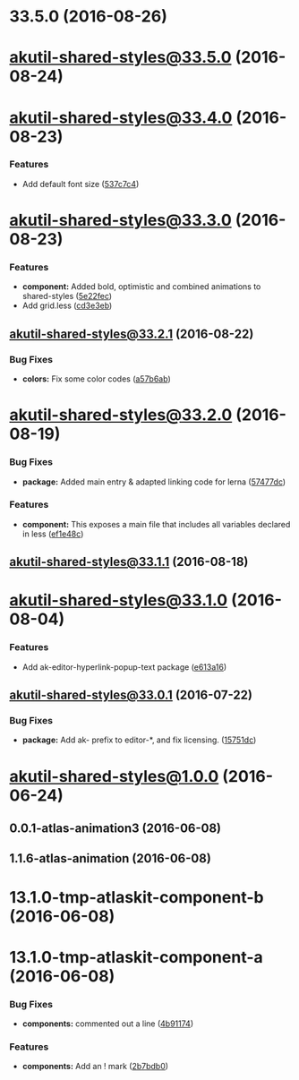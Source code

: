 <a name="33.5.0"></a>
# 33.5.0 (2016-08-26)



<a name="akutil-shared-styles@33.5.0"></a>
# akutil-shared-styles@33.5.0 (2016-08-24)



<a name="akutil-shared-styles@33.4.0"></a>
# akutil-shared-styles@33.4.0 (2016-08-23)


### Features

* Add default font size ([537c7c4](https://bitbucket.org/atlassian/atlaskit/commits/537c7c4))



<a name="akutil-shared-styles@33.3.0"></a>
# akutil-shared-styles@33.3.0 (2016-08-23)


### Features

* **component:** Added bold, optimistic and combined animations to shared-styles ([5e22fec](https://bitbucket.org/atlassian/atlaskit/commits/5e22fec))
* Add grid.less ([cd3e3eb](https://bitbucket.org/atlassian/atlaskit/commits/cd3e3eb))



<a name="akutil-shared-styles@33.2.1"></a>
## akutil-shared-styles@33.2.1 (2016-08-22)


### Bug Fixes

* **colors:** Fix some color codes ([a57b6ab](https://bitbucket.org/atlassian/atlaskit/commits/a57b6ab))



<a name="akutil-shared-styles@33.2.0"></a>
# akutil-shared-styles@33.2.0 (2016-08-19)


### Bug Fixes

* **package:** Added main entry & adapted linking code for lerna ([57477dc](https://bitbucket.org/atlassian/atlaskit/commits/57477dc))


### Features

* **component:** This exposes a main file that includes all variables declared in less ([ef1e48c](https://bitbucket.org/atlassian/atlaskit/commits/ef1e48c))



<a name="akutil-shared-styles@33.1.1"></a>
## akutil-shared-styles@33.1.1 (2016-08-18)



<a name="akutil-shared-styles@33.1.0"></a>
# akutil-shared-styles@33.1.0 (2016-08-04)


### Features

* Add ak-editor-hyperlink-popup-text package ([e613a16](https://bitbucket.org/atlassian/atlaskit/commits/e613a16))



<a name="akutil-shared-styles@33.0.1"></a>
## akutil-shared-styles@33.0.1 (2016-07-22)


### Bug Fixes

* **package:** Add ak- prefix to editor-*, and fix licensing. ([15751dc](https://bitbucket.org/atlassian/atlaskit/commits/15751dc))



<a name="akutil-shared-styles@1.0.0"></a>
# akutil-shared-styles@1.0.0 (2016-06-24)



<a name="0.0.1-atlas-animation3"></a>
## 0.0.1-atlas-animation3 (2016-06-08)



<a name="1.1.6-atlas-animation"></a>
## 1.1.6-atlas-animation (2016-06-08)



<a name="13.1.0-tmp-atlaskit-component-b"></a>
# 13.1.0-tmp-atlaskit-component-b (2016-06-08)



<a name="13.1.0-tmp-atlaskit-component-a"></a>
# 13.1.0-tmp-atlaskit-component-a (2016-06-08)


### Bug Fixes

* **components:** commented out a line ([4b91174](https://bitbucket.org/atlassian/atlaskit/commits/4b91174))


### Features

* **components:** Add an ! mark ([2b7bdb0](https://bitbucket.org/atlassian/atlaskit/commits/2b7bdb0))



